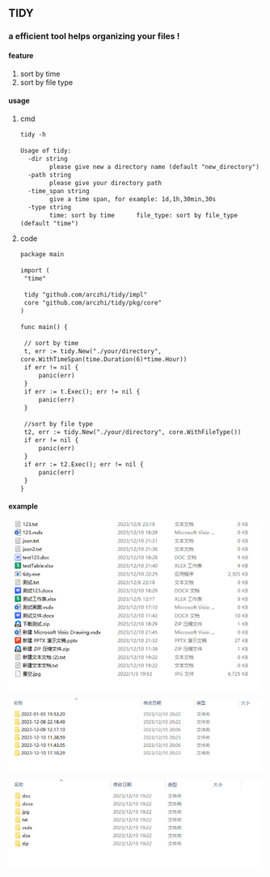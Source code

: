 ## TIDY 
### a efficient tool helps organizing your files !
#### feature
1. sort by time
2. sort by file type

#### usage
1. cmd

   ```
   tidy -h
   
   Usage of tidy:
     -dir string
           please give new a directory name (default "new_directory")
     -path string
           please give your directory path
     -time_span string
           give a time span, for example: 1d,1h,30min,30s
     -type string
           time: sort by time      file_type: sort by file_type (default "time")
   ```

2. code

   ```
   package main
   
   import (
   	"time"
   
   	tidy "github.com/arczhi/tidy/impl"
   	core "github.com/arczhi/tidy/pkg/core"
   )
   
   func main() {
   
   	// sort by time
   	t, err := tidy.New("./your/directory", core.WithTimeSpan(time.Duration(6)*time.Hour))
   	if err != nil {
   		panic(err)
   	}
   	if err := t.Exec(); err != nil {
   		panic(err)
   	}
   
   	//sort by file type
   	t2, err := tidy.New("./your/directory", core.WithFileType())
   	if err != nil {
   		panic(err)
   	}
   	if err := t2.Exec(); err != nil {
   		panic(err)
   	}
   }
   
   ```
   
   

#### example

![image-20231210225435370](README.assets/image-20231210225435370.png)

![image-20231210225520065](README.assets/image-20231210225520065.png)

![image-20231210225551409](README.assets/image-20231210225551409.png)
